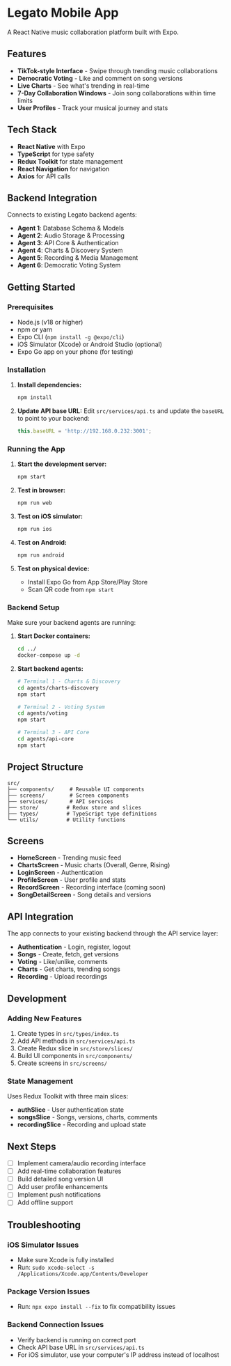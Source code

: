 # Legato Mobile App

A React Native music collaboration platform built with Expo.

## Features

- **TikTok-style Interface** - Swipe through trending music collaborations
- **Democratic Voting** - Like and comment on song versions
- **Live Charts** - See what's trending in real-time
- **7-Day Collaboration Windows** - Join song collaborations within time limits
- **User Profiles** - Track your musical journey and stats

## Tech Stack

- **React Native** with Expo
- **TypeScript** for type safety
- **Redux Toolkit** for state management
- **React Navigation** for navigation
- **Axios** for API calls

## Backend Integration

Connects to existing Legato backend agents:
- **Agent 1**: Database Schema & Models
- **Agent 2**: Audio Storage & Processing  
- **Agent 3**: API Core & Authentication
- **Agent 4**: Charts & Discovery System
- **Agent 5**: Recording & Media Management
- **Agent 6**: Democratic Voting System

## Getting Started

### Prerequisites

- Node.js (v18 or higher)
- npm or yarn
- Expo CLI (`npm install -g @expo/cli`)
- iOS Simulator (Xcode) or Android Studio (optional)
- Expo Go app on your phone (for testing)

### Installation

1. **Install dependencies:**
   ```bash
   npm install
   ```

2. **Update API base URL:**
   Edit `src/services/api.ts` and update the `baseURL` to point to your backend:
   ```typescript
   this.baseURL = 'http://192.168.0.232:3001';
   ```

### Running the App

1. **Start the development server:**
   ```bash
   npm start
   ```

2. **Test in browser:**
   ```bash
   npm run web
   ```

3. **Test on iOS simulator:**
   ```bash
   npm run ios
   ```

4. **Test on Android:**
   ```bash
   npm run android
   ```

5. **Test on physical device:**
   - Install Expo Go from App Store/Play Store
   - Scan QR code from `npm start`

### Backend Setup

Make sure your backend agents are running:

1. **Start Docker containers:**
   ```bash
   cd ../
   docker-compose up -d
   ```

2. **Start backend agents:**
   ```bash
   # Terminal 1 - Charts & Discovery
   cd agents/charts-discovery
   npm start
   
   # Terminal 2 - Voting System  
   cd agents/voting
   npm start
   
   # Terminal 3 - API Core
   cd agents/api-core
   npm start
   ```

## Project Structure

```
src/
├── components/     # Reusable UI components
├── screens/        # Screen components
├── services/       # API services
├── store/         # Redux store and slices
├── types/         # TypeScript type definitions
└── utils/         # Utility functions
```

## Screens

- **HomeScreen** - Trending music feed
- **ChartsScreen** - Music charts (Overall, Genre, Rising)
- **LoginScreen** - Authentication
- **ProfileScreen** - User profile and stats
- **RecordScreen** - Recording interface (coming soon)
- **SongDetailScreen** - Song details and versions

## API Integration

The app connects to your existing backend through the API service layer:

- **Authentication** - Login, register, logout
- **Songs** - Create, fetch, get versions
- **Voting** - Like/unlike, comments
- **Charts** - Get charts, trending songs
- **Recording** - Upload recordings

## Development

### Adding New Features

1. Create types in `src/types/index.ts`
2. Add API methods in `src/services/api.ts`
3. Create Redux slice in `src/store/slices/`
4. Build UI components in `src/components/`
5. Create screens in `src/screens/`

### State Management

Uses Redux Toolkit with three main slices:
- **authSlice** - User authentication state
- **songsSlice** - Songs, versions, charts, comments
- **recordingSlice** - Recording and upload state

## Next Steps

- [ ] Implement camera/audio recording interface
- [ ] Add real-time collaboration features
- [ ] Build detailed song version UI
- [ ] Add user profile enhancements
- [ ] Implement push notifications
- [ ] Add offline support

## Troubleshooting

### iOS Simulator Issues
- Make sure Xcode is fully installed
- Run: `sudo xcode-select -s /Applications/Xcode.app/Contents/Developer`

### Package Version Issues
- Run: `npx expo install --fix` to fix compatibility issues

### Backend Connection Issues
- Verify backend is running on correct port
- Check API base URL in `src/services/api.ts`
- For iOS simulator, use your computer's IP address instead of localhost 